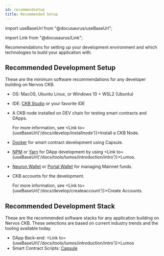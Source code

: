 ```yaml
---
id: recommendsetup
title: Recommended Setup
---
```

import useBaseUrl from "@docusaurus/useBaseUrl";

import Link from "@docusaurus/Link";

Recommendations for setting up your development environment and which technologies to build your application with.

## Recommended Development Setup

These are the minimum software recommendations for any developer building on Nervos CKB.

- OS: MacOS, Ubuntu Linux, or Windows 10 + WSL2 (Ubuntu)

- IDE: [CKB Studio](https://www.obsidians.io/) or your favorite IDE

- A CKB node installed on DEV chain for testing smart contracts and DApps.

  For more information, see <Link to={useBaseUrl('/docs/develop/installnode')}>Install a CKB Node</Link>.

- [Docker](https://docs.docker.com/get-docker/) for smart contract development using Capsule.

- [NPM](https://www.npmjs.com/get-npm) or [Yarn](https://classic.yarnpkg.com/en/docs/install/) for DApp development by using <Link to={useBaseUrl('/docs/tools/lumos/introduction/intro')}>Lumos</Link>.

- [Neuron Wallet](https://github.com/nervosnetwork/neuron/releases) or [Portal Wallet](https://ckb.pw/) for managing Mainnet funds.

- CKB accounts for the development.

  For more information, see <Link to={useBaseUrl('/docs/develop/createaccount')}>Create Accounts</Link>.

## Recommended Development Stack

These are the recommended software stacks for any application building on Nervos CKB. These selections are based on current industry trends and the tooling available today.

- DApp Back-end: <Link to={useBaseUrl('/docs/tools/lumos/introduction/intro')}>Lumos</Link>
- Smart Contract Scripts: [Capsule](https://github.com/nervosnetwork/capsule)
